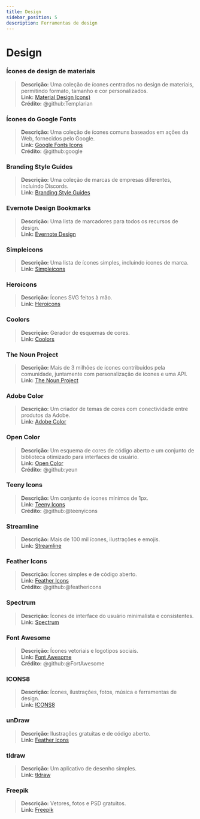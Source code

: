 ```yaml
---
title: Design
sidebar_position: 5
description: Ferramentas de design
---
```


# Design
### **Ícones de design de materiais**
> __Descrição:__ Uma coleção de ícones centrados no design de materiais, permitindo formato, tamanho e cor personalizados. <br/>
__Link:__ [Material Design Icons)](https://materialdesignicons.com/)  <br/>
__Crédito:__ @github:Templarian

### **Ícones do Google Fonts**
> __Descrição:__ Uma coleção de ícones comuns baseados em ações da Web, fornecidos pelo Google. <br/>
__Link:__ [Google Fonts Icons](https://fonts.google.com/icons) <br/>
__Crédito:__ @github:google

### **Branding Style Guides**
> __Descrição:__ Uma coleção de marcas de empresas diferentes, incluindo Discords.   <br/>
__Link:__ [Branding Style Guides](https://brandingstyleguides.com/)

### **Evernote Design Bookmarks**
> __Descrição:__ Uma lista de marcadores para todos os recursos de design.  <br/>
__Link:__ [Evernote Design](https://www.evernote.design/)  <br/>

### **Simpleicons**
> __Descrição:__ Uma lista de ícones simples, incluindo ícones de marca.   <br/>
__Link:__ [Simpleicons](https://simpleicons.org/)

### **Heroicons**
> __Descrição:__ Ícones SVG feitos à mão.   <br/>
__Link:__ [Heroicons](https://heroicons.com/)

### **Coolors**
> __Descrição:__ Gerador de esquemas de cores.   <br/>
__Link:__ [Coolors](https://coolors.co/)

### **The Noun Project**
> __Descrição:__ Mais de 3 milhões de ícones contribuídos pela comunidade, juntamente com personalização de ícones e uma API.  <br/>
__Link:__ [The Noun Project](https://thenounproject.com/)

### **Adobe Color**
> __Descrição:__ Um criador de temas de cores com conectividade entre produtos da Adobe.  <br/>
__Link:__ [Adobe Color](https://color.adobe.com/)

### **Open Color**
> __Descrição:__ Um esquema de cores de código aberto e um conjunto de biblioteca otimizado para interfaces de usuário.  <br/>
__Link:__ [Open Color](https://yeun.github.io/open-color/)  <br/>
__Crédito:__ @github:yeun

### **Teeny Icons**
> __Descrição:__ Um conjunto de ícones mínimos de 1px.  <br/>
__Link:__ [Teeny Icons](https://teenyicons.com/)  <br/>
__Crédito:__ @github:@teenyicons

### **Streamline**
> __Descrição:__ Mais de 100 mil ícones, ilustrações e emojis.  <br/>
__Link:__ [Streamline](https://streamlinehq.com/)  

### **Feather Icons**
> __Descrição:__ Ícones simples e de código aberto.  <br/>
__Link:__ [Feather Icons](https://feathericons.com/)  <br/>
__Crédito:__ @github:@feathericons

### **Spectrum**
> __Descrição:__ Ícones de interface do usuário minimalista e consistentes.  <br/>
__Link:__ [Spectrum](https://spectrum.adobe.com/page/icons/)  

### **Font Awesome**
> __Descrição:__ Ícones vetoriais e logotipos sociais.  <br/>
__Link:__ [Font Awesome](https://fontawesome.com/)  <br/>
__Crédito:__ @github:@FortAwesome

### **ICONS8**
> __Descrição:__ Ícones, ilustrações, fotos, música e ferramentas de design.  <br/>
__Link:__ [ICONS8](https://icons8.com/)  

### **unDraw**
> __Descrição:__ Ilustrações gratuitas e de código aberto.  <br/>
__Link:__ [Feather Icons](https://undraw.co/)  

### **tldraw**
> __Descrição:__ Um aplicativo de desenho simples.  <br/>
__Link:__ [tldraw](https://www.tldraw.com/)

### **Freepik**
> __Descrição:__ Vetores, fotos e PSD gratuitos.  <br/>
__Link:__ [Freepik](https://freepik.com/) 
